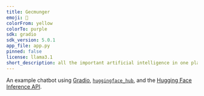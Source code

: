 ```yaml
---
title: Gecmunger
emoji: 💬
colorFrom: yellow
colorTo: purple
sdk: gradio
sdk_version: 5.0.1
app_file: app.py
pinned: false
license: llama3.1
short_description: all the important artificial intelligence in one place.
---
```


An example chatbot using [Gradio](https://gradio.app), [`huggingface_hub`](https://huggingface.co/docs/huggingface_hub/v0.22.2/en/index), and the [Hugging Face Inference API](https://huggingface.co/docs/api-inference/index).